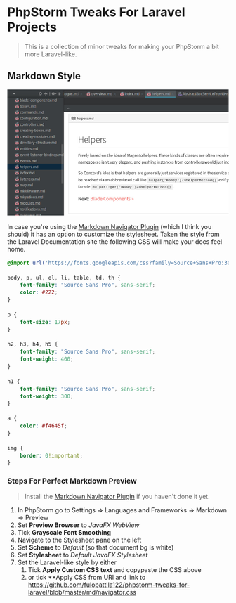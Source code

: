 # PhpStorm Tweaks For Laravel Projects

> This is a collection of minor tweaks for making your PhpStorm a bit more Laravel-like.

## Markdown Style

![Markdown Navigator Laravel Style](md/preview.jpg)

In case you're using the [Markdown Navigator Plugin](https://plugins.jetbrains.com/plugin/7896-markdown-navigator) (which I think you should) it has an option to customize the stylesheet. Taken the style from the Laravel Documentation site the following CSS will make your docs feel home.

```css
@import url('https://fonts.googleapis.com/css?family=Source+Sans+Pro:300,300i,400,400i');

body, p, ul, ol, li, table, td, th {
    font-family: "Source Sans Pro", sans-serif;
    color: #222;
}

p {
    font-size: 17px;
}

h2, h3, h4, h5 {
    font-family: "Source Sans Pro", sans-serif;
    font-weight: 400;
}

h1 {
    font-family: "Source Sans Pro", sans-serif;
    font-weight: 300;
}

a {
    color: #f4645f;
}

img {
    border: 0!important;
}
```

### Steps For Perfect Markdown Preview

> Install the [Markdown Navigator Plugin](https://plugins.jetbrains.com/plugin/7896-markdown-navigator) if you haven't done it yet.

1. In PhpStorm go to Settings => Languages and Frameworks => Markdown => Preview
2. Set **Preview Browser** to _JavaFX WebView_
3. Tick **Grayscale Font Smoothing**
4. Navigate to the Stylesheet pane on the left
5. Set **Scheme** to _Default_ (so that document bg is white)
6. Set **Stylesheet** to _Default JavaFX Stylesheet_
7. Set the Laravel-like style by either
    1. Tick **Apply Custom CSS text** and copypaste the CSS above
    2. or tick **Apply CSS from URI and link to https://github.com/fulopattila122/phpstorm-tweaks-for-laravel/blob/master/md/navigator.css



